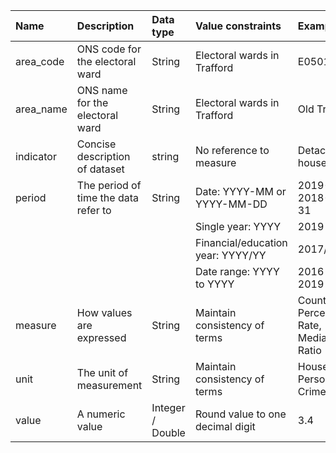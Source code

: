 | Name | Description | Data type | Value constraints |   Example(s) |
|:--|:--|:--|:--|:--|
| area_code | ONS code for the electoral ward  | String | Electoral wards in Trafford | E05015253 |
| area_name | ONS name for the electoral ward | String | Electoral wards in Trafford | Old Trafford |
| indicator | Concise description of dataset | string | No reference to measure | Detached houses | 
| period | The period of time the data refer to | String | Date: YYYY-MM or YYYY-MM-DD |  2019-01 or 2018-12-31 |
| |  | | Single year: YYYY | 2019 |
| |  | | Financial/education year: YYYY/YY | 2017/18 | 
| |  | | Date range: YYYY to YYYY | 2016 to 2019 |
| measure | How values are expressed | String | Maintain consistency of terms | Count, Percentage, Rate, Median, Ratio |
| unit | The unit of measurement | String | Maintain consistency of terms | Households, Persons, Crimes |
| value | A numeric value  | Integer / Double |  Round value to one decimal digit | 3.4 |
